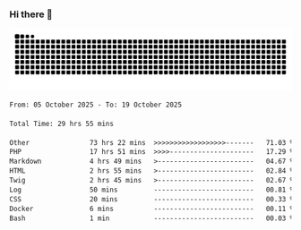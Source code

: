 ### Hi there 👋
<picture>
  <source media="(prefers-color-scheme: dark)" srcset="https://raw.githubusercontent.com/skyhhjmk/skyhhjmk/output/github-contribution-grid-snake-dark.svg">
  <source media="(prefers-color-scheme: light)" srcset="https://raw.githubusercontent.com/skyhhjmk/skyhhjmk/output/github-contribution-grid-snake.svg">
  <img alt="github contribution grid snake animation" src="https://raw.githubusercontent.com/skyhhjmk/skyhhjmk/output/github-contribution-grid-snake.svg">
</picture>

<!--START_SECTION:waka-->

```txt
From: 05 October 2025 - To: 19 October 2025

Total Time: 29 hrs 55 mins

Other               73 hrs 22 mins  >>>>>>>>>>>>>>>>>>-------   71.03 %
PHP                 17 hrs 51 mins  >>>>---------------------   17.29 %
Markdown            4 hrs 49 mins   >------------------------   04.67 %
HTML                2 hrs 55 mins   >------------------------   02.84 %
Twig                2 hrs 45 mins   >------------------------   02.67 %
Log                 50 mins         -------------------------   00.81 %
CSS                 20 mins         -------------------------   00.33 %
Docker              6 mins          -------------------------   00.11 %
Bash                1 min           -------------------------   00.03 %
```

<!--END_SECTION:waka-->

